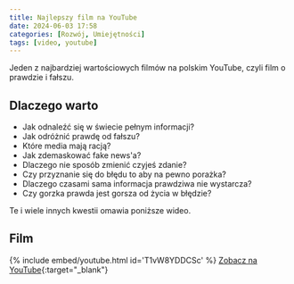 ```yaml
---
title: Najlepszy film na YouTube
date: 2024-06-03 17:58
categories: [Rozwój, Umiejętności]
tags: [video, youtube]
---
```


Jeden z najbardziej wartościowych filmów na polskim YouTube, czyli film o prawdzie i fałszu.

## Dlaczego warto

* Jak odnaleźć się w świecie pełnym informacji?
* Jak odróżnić prawdę od fałszu?
* Które media mają racją?
* Jak zdemaskować fake news'a?
* Dlaczego nie sposób zmienić czyjeś zdanie?
* Czy przyznanie się do błędu to aby na pewno porażka?
* Dlaczego czasami sama informacja prawdziwa nie wystarcza?
* Czy gorzka prawda jest gorsza od życia w błędzie?

Te i wiele innych kwestii omawia poniższe wideo.

## Film
{% include embed/youtube.html id='T1vW8YDDCSc' %}
[Zobacz na YouTube](https://www.youtube.com/watch?v=T1vW8YDDCSc){:target="_blank"}
